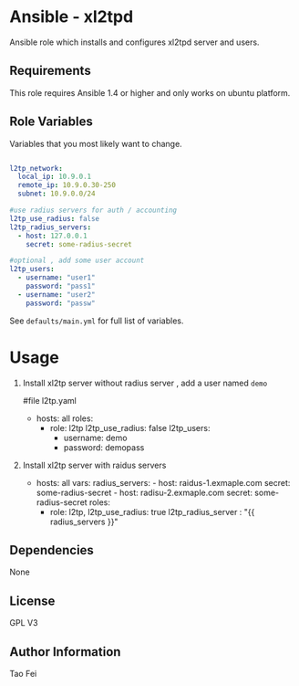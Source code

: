 Ansible - xl2tpd 
=================

Ansible role which installs and configures xl2tpd server and users.

Requirements
------------

This role requires Ansible 1.4 or higher and only works on ubuntu platform.

Role Variables
--------------

Variables that you most likely want to change.

```yaml

l2tp_network:
  local_ip: 10.9.0.1
  remote_ip: 10.9.0.30-250
  subnet: 10.9.0.0/24

#use radius servers for auth / accounting  
l2tp_use_radius: false
l2tp_radius_servers:
  - host: 127.0.0.1
    secret: some-radius-secret

#optional , add some user account
l2tp_users:
  - username: "user1"
    password: "pass1"
  - username: "user2"
    password: "passw"
```

See `defaults/main.yml` for full list of variables.

Usage 
========

1) Install xl2tp server without radius server , add a user  named `demo`

    #file l2tp.yaml
    - hosts: all
      roles:
        - role: l2tp
          l2tp_use_radius: false
          l2tp_users:
            - username: demo
            - password: demopass

2) Install xl2tp server with raidus servers

    - hosts: all
      vars:
        radius_servers:
          - host: raidus-1.exmaple.com
            secret: some-radius-secret
          - host: radisu-2.exmaple.com
            secret: some-radius-secret
      roles:
        - role: l2tp,
          l2tp_use_radius: true
          l2tp_radius_server : "{{ radius_servers }}"

Dependencies
------------

None

License
-------

GPL V3

Author Information
------------------

Tao Fei 
